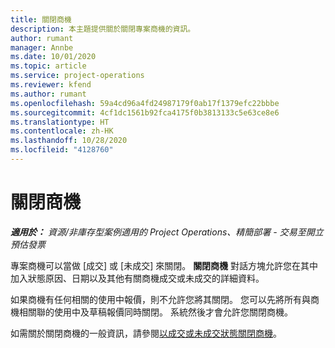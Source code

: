 ```yaml
---
title: 關閉商機
description: 本主題提供關於關閉專案商機的資訊。
author: rumant
manager: Annbe
ms.date: 10/01/2020
ms.topic: article
ms.service: project-operations
ms.reviewer: kfend
ms.author: rumant
ms.openlocfilehash: 59a4cd96a4fd24987179f0ab17f1379efc22bbbe
ms.sourcegitcommit: 4cf1dc1561b92fca4175f0b3813133c5e63ce8e6
ms.translationtype: HT
ms.contentlocale: zh-HK
ms.lasthandoff: 10/28/2020
ms.locfileid: "4128760"
---
```

# <a name="close-an-opportunity"></a>關閉商機

_**適用於：** 資源/非庫存型案例適用的 Project Operations、精簡部署 - 交易至開立預估發票_

專案商機可以當做 [成交] 或 [未成交] 來關閉。 **關閉商機** 對話方塊允許您在其中加入狀態原因、日期以及其他有關商機成交或未成交的詳細資料。

如果商機有任何相關的使用中報價，則不允許您將其關閉。 您可以先將所有與商機相關聯的使用中及草稿報價同時關閉。 系統然後才會允許您關閉商機。

如需關於關閉商機的一般資訊，請參閱[以成交或未成交狀態關閉商機](https://docs.microsoft.com/dynamics365/sales-enterprise/close-opportunity-won-lost-sales)。
